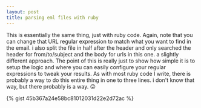 ```yaml
---
layout: post
title: parsing eml files with ruby
---
```


This is essentially the same thing, just with ruby code. Again, note that you can change that URL regular expression to match what you want to find in the email. i also split the file in half after the header and only searched the header for from/to/subject and the body for urls in this one. a slightly different approach. The point of this is really just to show how simple it is to setup the logic and where you can easily configure your regular expressions to tweak your results. As with most ruby code I write, there is probably a way to do this entire thing in one to three lines. i don't know that way, but there probably is a way. 😛

{% gist 45b367a24e58bc81012031d22e2d72ac %}
